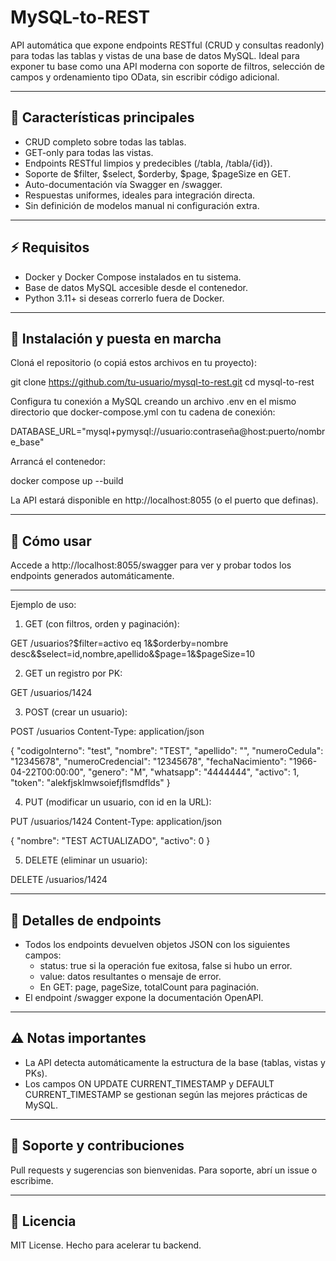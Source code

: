# MySQL-to-REST

API automática que expone endpoints RESTful (CRUD y consultas readonly) para todas las tablas y vistas de una base de datos MySQL.
Ideal para exponer tu base como una API moderna con soporte de filtros, selección de campos y ordenamiento tipo OData, sin escribir código adicional.

---

## 🚀 Características principales

- CRUD completo sobre todas las tablas.
- GET-only para todas las vistas.
- Endpoints RESTful limpios y predecibles (/tabla, /tabla/{id}).
- Soporte de $filter, $select, $orderby, $page, $pageSize en GET.
- Auto-documentación vía Swagger en /swagger.
- Respuestas uniformes, ideales para integración directa.
- Sin definición de modelos manual ni configuración extra.

---

## ⚡ Requisitos

- Docker y Docker Compose instalados en tu sistema.
- Base de datos MySQL accesible desde el contenedor.
- Python 3.11+ si deseas correrlo fuera de Docker.

---

## 📂 Instalación y puesta en marcha

Cloná el repositorio (o copiá estos archivos en tu proyecto):

git clone https://github.com/tu-usuario/mysql-to-rest.git
cd mysql-to-rest

Configura tu conexión a MySQL creando un archivo .env en el mismo directorio que docker-compose.yml con tu cadena de conexión:

DATABASE_URL="mysql+pymysql://usuario:contraseña@host:puerto/nombre_base"

Arrancá el contenedor:

docker compose up --build

La API estará disponible en http://localhost:8055 (o el puerto que definas).

---

## 🧪 Cómo usar

Accede a http://localhost:8055/swagger para ver y probar todos los endpoints generados automáticamente.

---

Ejemplo de uso:

1. GET (con filtros, orden y paginación):

GET /usuarios?$filter=activo eq 1&$orderby=nombre desc&$select=id,nombre,apellido&$page=1&$pageSize=10

2. GET un registro por PK:

GET /usuarios/1424

3. POST (crear un usuario):

POST /usuarios
Content-Type: application/json

{
  "codigoInterno": "test",
  "nombre": "TEST",
  "apellido": "",
  "numeroCedula": "12345678",
  "numeroCredencial": "12345678",
  "fechaNacimiento": "1966-04-22T00:00:00",
  "genero": "M",
  "whatsapp": "4444444",
  "activo": 1,
  "token": "alekfjsklmwsoiefjflsmdflds"
}

4. PUT (modificar un usuario, con id en la URL):

PUT /usuarios/1424
Content-Type: application/json

{
  "nombre": "TEST ACTUALIZADO",
  "activo": 0
}

5. DELETE (eliminar un usuario):

DELETE /usuarios/1424

---

## 📝 Detalles de endpoints

- Todos los endpoints devuelven objetos JSON con los siguientes campos:
  - status: true si la operación fue exitosa, false si hubo un error.
  - value: datos resultantes o mensaje de error.
  - En GET: page, pageSize, totalCount para paginación.
- El endpoint /swagger expone la documentación OpenAPI.

---

## ⚠️ Notas importantes

- La API detecta automáticamente la estructura de la base (tablas, vistas y PKs).
- Los campos ON UPDATE CURRENT_TIMESTAMP y DEFAULT CURRENT_TIMESTAMP se gestionan según las mejores prácticas de MySQL.

---

## 💬 Soporte y contribuciones

Pull requests y sugerencias son bienvenidas.
Para soporte, abrí un issue o escribime.

---

## 🏁 Licencia

MIT License.
Hecho para acelerar tu backend.
